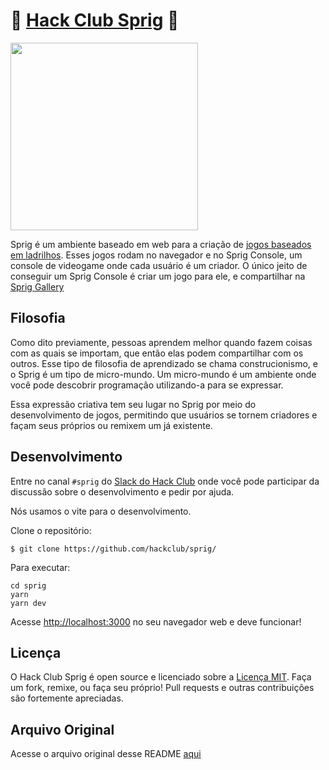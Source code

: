 # :leaves: [Hack Club Sprig](https://sprig.hackclub.dev) :leaves:

<img src="https://user-images.githubusercontent.com/27078897/179077324-74842cf2-be0b-4801-a3ab-90a5fcfa11f4.png" height="300px"/>

Sprig é um ambiente baseado em web para a criação de [jogos baseados em ladrilhos](https://pt.wikipedia.org/wiki/Jogo_eletrônico_baseado_em_ladrilho). Esses jogos rodam no navegador e no Sprig Console, um console de videogame onde cada usuário é um criador. O único jeito de conseguir um Sprig Console é criar um jogo para ele, e compartilhar na [Sprig Gallery](https://sprig-gallery.hackclub.dev)

## Filosofia

Como dito previamente, pessoas aprendem melhor quando fazem coisas com as quais se importam, que então elas podem compartilhar com os outros. Esse tipo de filosofia de aprendizado se chama construcionismo, e o Sprig é um tipo de micro-mundo. Um micro-mundo é um ambiente onde você pode descobrir programação utilizando-a para se expressar.

Essa expressão criativa tem seu lugar no Sprig por meio do desenvolvimento de jogos, permitindo que usuários se tornem criadores e façam seus próprios ou remixem um já existente.

## Desenvolvimento

Entre no canal `#sprig` do [Slack do Hack Club](https://hackclub.com/slack/) onde você pode participar da discussão sobre o desenvolvimento e pedir por ajuda.

Nós usamos o vite para o desenvolvimento.

Clone o repositório:

```
$ git clone https://github.com/hackclub/sprig/
```

Para executar:

```
cd sprig
yarn
yarn dev
```

Acesse <http://localhost:3000> no seu navegador web e deve funcionar!

## Licença

O Hack Club Sprig é open source e licenciado sobre a [Licença MIT](./LICENSE). Faça um fork, remixe, ou faça seu próprio! Pull requests e outras contribuições são fortemente apreciadas.

## Arquivo Original

Acesse o arquivo original desse README [aqui](https://github.com/hackclub/sprig/blob/main/README.md)